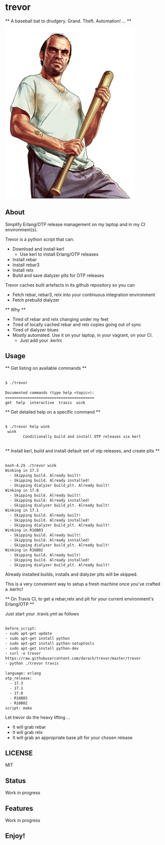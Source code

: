 # **trevor** 

** A baseball bat to drudgery. Grand. Theft. Automation! ... **

![Trevor Logo](https://github.com/darach/trevor/blob/master/media/Trevor_transparent.png)

## About

Simplify Erlang/OTP release management on my laptop and in my CI environment(s).

Trevor is a python script that can:

* Download and install kerl
  * Use kerl to install Erlang/OTP releases
* Install rebar
* Install rebar3
* Install relx
* Build and save dialyzer plts for OTP releases

Trevor caches built artefacts in its github repository so you can

* Fetch rebar, rebar3, relx into your continuous integration environment
* Fetch prebuild dialyzer

** Why **

* Tired of rebar and relx changing under my feet
* Tired of locally cached rebar and relx copies going out of sync
* Tired of dialyzer blues
* Mostly automated. Use it on your laptop, in your vagrant, on your CI.
	* Just add your .kerlrc 

## Usage

** Get listing on available commands **

```

$ ./trevor

Documented commands (type help <topic>):
========================================
get  help  interactive  travis  wink

```

** Get detailed help on a specific command **

```

$ ./trevor help wink
 wink
        Conditionally build and install OTP releases via kerl
        
```

** Install kerl, build and install default set of otp releases, and create plts **

```

bash-4.2$ ./trevor wink
Winking in 17.3
  - Skipping build. Already built!
  - Skipping build. Already installed!
  - Skipping dialyzer build_plt. Already built!
Winking in 17.0
  - Skipping build. Already built!
  - Skipping build. Already installed!
  - Skipping dialyzer build_plt. Already built!
Winking in 17.1
  - Skipping build. Already built!
  - Skipping build. Already installed!
  - Skipping dialyzer build_plt. Already built!
Winking in R16B03
  - Skipping build. Already built!
  - Skipping build. Already installed!
  - Skipping dialyzer build_plt. Already built!
Winking in R16B02
  - Skipping build. Already built!
  - Skipping build. Already installed!
  - Skipping dialyzer build_plt. Already built!

```

Already installed builds, installs and dialyzer plts will be skipped.

This is a very convenient way to setup a fresh machine once you've crafted a .kerlrc!

** On Travis CI, to get a rebar,relx and plt for your current environment's Erlang/OTP **

Just start your .travis.yml as follows
```

before_script:
- sudo apt-get update
- sudo apt-get install python
- sudo apt-get install python-setuptools
- sudo apt-get install python-dev
- curl -o trevor https://raw.githubusercontent.com/darach/trevor/master/trevor
- python ./trevor travis

language: erlang
otp_release:
  - 17.3
  - 17.1
  - 17.0
  - R16B03
  - R16B02
script: make

```

Let trevor do the heavy lifting ...

* It will grab rebar
* It will grab relx
* It will grab an appropriate base plt for your chosen release 

## LICENSE

MIT

## Status

Work in progress

## Features

Work in progress

## Enjoy!
